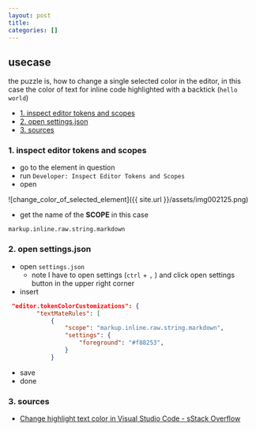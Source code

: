 ```yaml
---
layout: post
title:
categories: []
---
```


## usecase	
the puzzle is, how to change a single selected color in the editor, in this case the color of text for inline code highlighted with a backtick (`hello world`)

<!-- TOC -->

- [1. inspect editor tokens and scopes](#1-inspect-editor-tokens-and-scopes)
- [2. open settings.json](#2-open-settingsjson)
- [3. sources](#3-sources)

<!-- /TOC -->

### 1. inspect editor tokens and scopes
* go to the element in question
* run `Developer: Inspect Editor Tokens and Scopes`
* open 

![change_color_of_selected_element]({{ site.url }}/assets/img002125.png)

* get the name of the **SCOPE** in this case

```
markup.inline.raw.string.markdown
```

### 2. open settings.json
* open `settings.json` 
    * note I have to open settings (`ctrl` + `,` ) and click open settings button in the upper right corner
* insert

```json
 "editor.tokenColorCustomizations": {
        "textMateRules": [
            {
                "scope": "markup.inline.raw.string.markdown",
                "settings": {
                    "foreground": "#f88253",
                }
            }
```

* save
* done

### 3. sources
* [Change highlight text color in Visual Studio Code - sStack Overflow](https://stackoverflow.com/questions/35926381/change-highlight-text-color-in-visual-studio-code)
